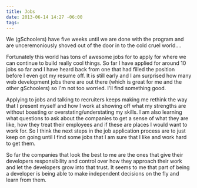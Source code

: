 ```yaml
---
title: Jobs
date: 2013-06-14 14:27 -06:00
tags:
---
```


We (gSchoolers) have five weeks until we are done with the program and are unceremoniously shoved out of the door in to the cold cruel world....

Fortunately this world has tons of awesome jobs for to apply for where we can continue to build really cool things. So far I have applied for around 10 jobs so far and I have heard back from one that had filled the position before I even got my resume off. It is still early and I am surprised how many web development jobs there are out there (which is great for me and the other gSchoolers) so I'm not too worried. I'll find something good.

Applying to jobs and talking to recruiters keeps making me rethink the way that I present myself and how I work at showing off what my strengths are without boasting or overstating/understating my skills. I am also learning what questions to ask about the companies to get a sense of what they are like, how they treat their employees and if these are places I would want to work for. So I think the next steps in the job application process are to just keep on going until I find some jobs that I am sure that I like and work hard to get them.

So far the companies that look the best to me are the ones that give their developers responsibility and control over how they approach their work and let the developers grow into that trust. It seems to me that part of being a developer is being able to make independent decisions on the fly and learn from them.
